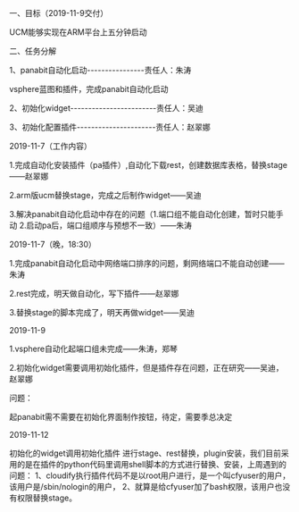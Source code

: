 一、目标（2019-11-9交付）

UCM能够实现在ARM平台上五分钟启动

二、任务分解

1、panabit自动化启动----------------责任人：朱涛

vsphere蓝图和插件，完成panabit自动化启动

2、初始化widget------------------------责任人：吴迪

3、初始化配置插件----------------------责任人：赵翠娜

2019-11-7（工作内容）

1.完成自动化安装插件（pa插件）,自动化下载rest，创建数据库表格，替换stage——赵翠娜

2.arm版ucm替换stage，完成之后制作widget——吴迪

3.解决panabit自动化启动中存在的问题（1.端口组不能自动化创建，暂时只能手动  2.启动pa后，端口组顺序与预想不一致）——朱涛



2019-11-7（晚，18:30）

1.完成panabit自动化启动中网络端口排序的问题，剩网络端口不能自动创建——朱涛

2.rest完成，明天做自动化，写下插件——赵翠娜

3.替换stage的脚本完成了，明天再做widget——吴迪



2019-11-9

1.vsphere自动化起端口组未完成——朱涛，郑琴

2.初始化widget需要调用初始化插件，但是插件存在问题，正在研究——吴迪，赵翠娜

问题：

起panabit需不需要在初始化界面制作按钮，待定，需要季总决定





2019-11-12

初始化的widget调用初始化插件 进行stage、rest替换，plugin安装，我们目前采用的是在插件的python代码里调用shell脚本的方式进行替换、安装，上周遇到的问题：
1、cloudify执行插件代码不是以root用户进行，是一个叫cfyuser的用户，该用户是/sbin/nologin的用户，
2、就算是给cfyuser加了bash权限，该用户也没有权限替换stage。